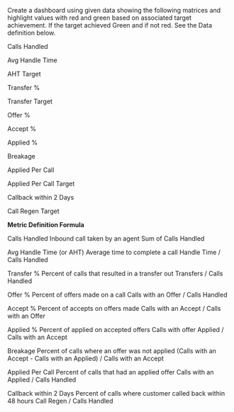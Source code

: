 Create a dashboard using given data showing the following matrices and highlight values with red and green based on associated target achievement. If the target achieved Green and if not red. See the Data definition below.     


Calls Handled


Avg Handle Time


AHT Target


Transfer %


Transfer Target


Offer %


Accept %


Applied %


Breakage


Applied Per Call


Applied Per Call Target


Callback within 2 Days


Call Regen Target





**Metric	                                           Definition	                                                                    Formula**


Calls Handled                              	Inbound call taken by an agent	                                                  Sum of Calls Handled


Avg Handle Time (or AHT)	                Average time to complete a call	                                                  Handle Time / Calls Handled


Transfer %	                           Percent of calls that resulted in a transfer out	                                    Transfers / Calls Handled


Offer %                                	Percent of offers made on a call	                                                 Calls with an Offer / Calls Handled


Accept %	                            Percent of accepts on offers made	                                               Calls with an Accept / Calls with an Offer


Applied %	                           Percent of applied on accepted offers	                                           Calls with offer Applied / Calls with an Accept


Breakage                          	Percent of calls where an offer was not applied	                                 (Calls with an Accept - Calls with an Applied) / Calls with an Accept 


Applied Per Call	                  Percent of calls that had an applied offer	                                               Calls with an Applied / Calls Handled


Callback within 2 Days	          Percent of calls where customer called back within 48 hours	                            Call Regen / Calls Handled


